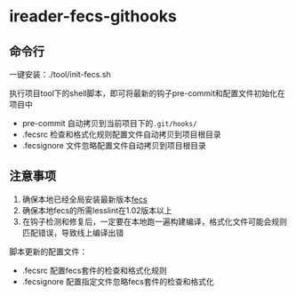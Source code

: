 # ireader-fecs-githooks

## 命令行

一键安装：./tool/init-fecs.sh

执行项目tool下的shell脚本，即可将最新的钩子pre-commit和配置文件初始化在项目中

* pre-commit 自动拷贝到当前项目下的```.git/hooks/```
* .fecsrc 检查和格式化规则配置文件自动拷贝到项目根目录
* .fecsignore 文件忽略配置文件自动拷贝到项目根目录

## 注意事项

1. 确保本地已经全局安装最新版本[fecs](https://github.com/ecomfe/fecs)
2. 确保本地fecs的所需lesslint在1.02版本以上
3. 在钩子检测和修复后，一定要在本地跑一遍构建编译，格式化文件可能会规则匹配错误，导致线上编译出错

脚本更新的配置文件：

* .fecsrc 配置fecs套件的检查和格式化规则
* .fecsignore 配置指定文件忽略fecs套件的检查和格式化



